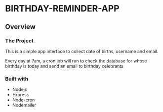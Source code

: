 # BIRTHDAY-REMINDER-APP

## Overview

### The Project

This is a simple app interface to collect date of births, username and email.

Every day at 7am, a cron job will run to check the database for whose birthday is today and send an email to birthday celebrants


### Built with

- Nodejs
- Express
- Node-cron
- Nodemailer